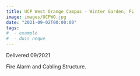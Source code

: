 ```yaml
---
title: UCP West Orange Campus - Winter Garden, FL
image: images/UCPWO.jpg
date: "2021-09-02T00:00:00"
tags:
#  - example
#  - duis neque
---
```

Delivered 09/2021
<!-- more -->
Fire Alarm and Cabling Structure.
